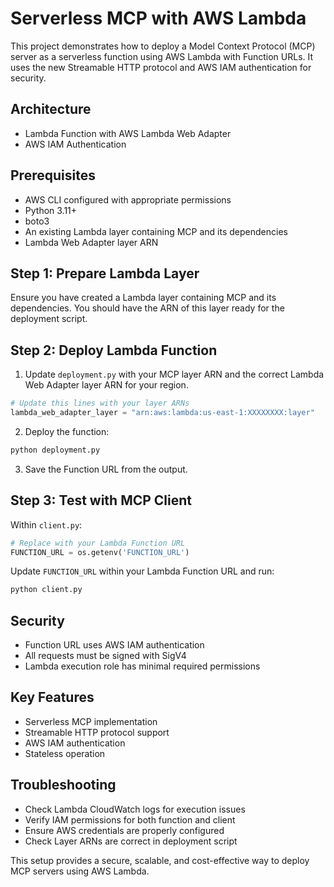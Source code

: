 # Serverless MCP with AWS Lambda

This project demonstrates how to deploy a Model Context Protocol (MCP) server as a serverless function using AWS Lambda with Function URLs. It uses the new Streamable HTTP protocol and AWS IAM authentication for security.

## Architecture
- Lambda Function with AWS Lambda Web Adapter
- AWS IAM Authentication

## Prerequisites
- AWS CLI configured with appropriate permissions
- Python 3.11+
- boto3
- An existing Lambda layer containing MCP and its dependencies
- Lambda Web Adapter layer ARN

## Step 1: Prepare Lambda Layer

Ensure you have created a Lambda layer containing MCP and its dependencies. You should have the ARN of this layer ready for the deployment script.

## Step 2: Deploy Lambda Function

1. Update `deployment.py` with your MCP layer ARN and the correct Lambda Web Adapter layer ARN for your region.
```python
# Update this lines with your layer ARNs
lambda_web_adapter_layer = "arn:aws:lambda:us-east-1:XXXXXXXX:layer"
```

2. Deploy the function:
```bash
python deployment.py
```

3. Save the Function URL from the output.

## Step 3: Test with MCP Client

Within `client.py`:
```python
# Replace with your Lambda Function URL
FUNCTION_URL = os.getenv('FUNCTION_URL')
```

Update `FUNCTION_URL` within your Lambda Function URL and run:
```bash
python client.py
```

## Security
- Function URL uses AWS IAM authentication
- All requests must be signed with SigV4
- Lambda execution role has minimal required permissions

## Key Features
- Serverless MCP implementation
- Streamable HTTP protocol support
- AWS IAM authentication
- Stateless operation

## Troubleshooting
- Check Lambda CloudWatch logs for execution issues
- Verify IAM permissions for both function and client
- Ensure AWS credentials are properly configured
- Check Layer ARNs are correct in deployment script

This setup provides a secure, scalable, and cost-effective way to deploy MCP servers using AWS Lambda.